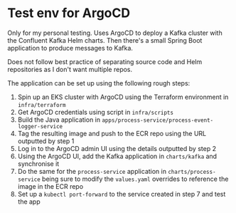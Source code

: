 # Test env for ArgoCD

Only for my personal testing.
Uses ArgoCD to deploy a Kafka cluster with the Confluent Kafka Helm charts.
Then there's a small Spring Boot application to produce messages to Kafka.

Does not follow best practice of separating source code and Helm repositories as I don't want multiple repos.

The application can be set up using the following rough steps:

1. Spin up an EKS cluster with ArgoCD using the Terraform environment in `infra/terraform`
2. Get ArgoCD credentials using script in `infra/scripts`
3. Build the Java application in `apps/process-service/process-event-logger-service`
4. Tag the resulting image and push to the ECR repo using the URL outputted by step 1
5. Log in to the ArgoCD admin UI using the details outputted by step 2
6. Using the ArgoCD UI, add the Kafka application in `charts/kafka` and synchronise it
7. Do the same for the `process-service` application in `charts/process-service` being sure to modify the `values.yaml` overrides to reference the image in the ECR repo
8. Set up a `kubectl port-forward` to the service created in step 7 and test the app
